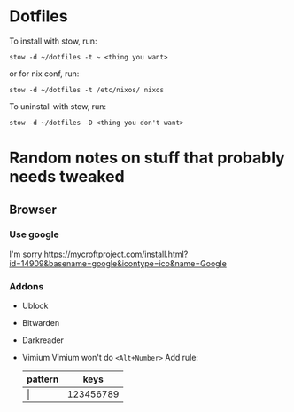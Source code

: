# Dotfiles
To install with stow, run:
```
stow -d ~/dotfiles -t ~ <thing you want>
```

or for nix conf, run:
```
stow -d ~/dotfiles -t /etc/nixos/ nixos
```

To uninstall with stow, run:
```
stow -d ~/dotfiles -D <thing you don't want>
```

# Random notes on stuff that probably needs tweaked
## Browser

### Use google
I'm sorry
https://mycroftproject.com/install.html?id=14909&basename=google&icontype=ico&name=Google

### Addons
- Ublock
- Bitwarden
- Darkreader
- Vimium
    Vimium won't do `<Alt+Number>`
    Add rule:

    | pattern | keys      |
    | ------- | --------- |
    | \|      | 123456789 |

